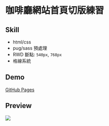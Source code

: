# 咖啡廳網站首頁切版練習
## Skill
- html/css
- pug/sass 預處理
- RWD 斷點: `540px`, `768px`
- 格線系統

## Demo
[GitHub Pages](https://yeeway0609.github.io/home-page-project/)

## Preview
![](images/cafe_preview.png)